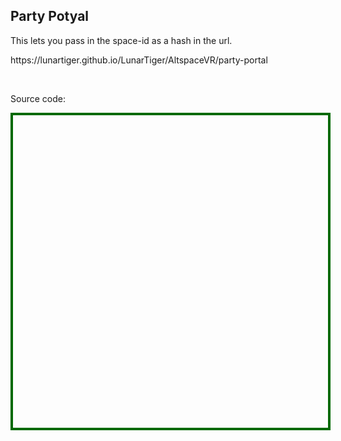 <h2>Party Potyal</h2>
<p>This lets you pass in the space-id as a hash in the url.</p>
<p><a href="https://lunartiger.github.io/LunarTiger/AltspaceVR/party-portal" style="text-decoration:none">https://lunartiger.github.io/LunarTiger/AltspaceVR/party-portal</a></p>
<br>
<p>Source code:</p>
<div id='rawfile' style="border: 0;max-width:100%;max-height:95%;height:500px;width:705px;display: inline-block;">
	<pre id="thePre" style="text-align:left; background:transparent; color: green;max-width:100%;max-height:100%;height:900px;width:705px;border: 4px solid #006900;margin: auto;overflow: scroll;display: block;"></pre>
</div>
<script>
	fetch('https://raw.githubusercontent.com/LunarTiger/AltspaceVR/master/party-portal/index.html')
	.then(body=>body.text())
	.then(body=>{
		document.getElementById('thePre').innerText = body;
	})
</script>
<hr style="height:50px; visibility:hidden;" />
